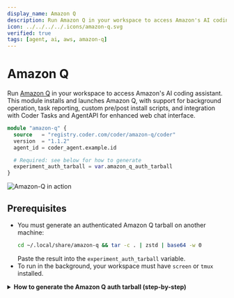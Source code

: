 ```yaml
---
display_name: Amazon Q
description: Run Amazon Q in your workspace to access Amazon's AI coding assistant.
icon: ../../../../.icons/amazon-q.svg
verified: true
tags: [agent, ai, aws, amazon-q]
---
```


# Amazon Q

Run [Amazon Q](https://aws.amazon.com/q/) in your workspace to access Amazon's AI coding assistant. This module installs and launches Amazon Q, with support for background operation, task reporting, custom pre/post install scripts, and integration with Coder Tasks and AgentAPI for enhanced web chat interface.

```tf
module "amazon-q" {
  source   = "registry.coder.com/coder/amazon-q/coder"
  version  = "1.1.2"
  agent_id = coder_agent.example.id

  # Required: see below for how to generate
  experiment_auth_tarball = var.amazon_q_auth_tarball
}
```

![Amazon-Q in action](../../.images/amazon-q.png)

## Prerequisites

- You must generate an authenticated Amazon Q tarball on another machine:
  ```sh
  cd ~/.local/share/amazon-q && tar -c . | zstd | base64 -w 0
  ```
  Paste the result into the `experiment_auth_tarball` variable.
- To run in the background, your workspace must have `screen` or `tmux` installed.

<details>
<summary><strong>How to generate the Amazon Q auth tarball (step-by-step)</strong></summary>

**1. Install and authenticate Amazon Q on your local machine:**

- Download and install Amazon Q from the [official site](https://aws.amazon.com/q/developer/).
- Run `q login` and complete the authentication process in your terminal.

**2. Locate your Amazon Q config directory:**

- The config is typically stored at `~/.local/share/amazon-q`.

**3. Generate the tarball:**

- Run the following command in your terminal:
  ```sh
  cd ~/.local/share/amazon-q
  tar -c . | zstd | base64 -w 0
  ```

**4. Copy the output:**

- The command will output a long string. Copy this entire string.

**5. Paste into your Terraform variable:**

- Assign the string to the `experiment_auth_tarball` variable in your Terraform configuration, for example:
  ```tf
  variable "amazon_q_auth_tarball" {
    type    = string
    default = "PASTE_LONG_STRING_HERE"
  }

## Examples

### Run in the background and report tasks (Experimental)

> This functionality is in early access as of Coder v2.21 and is still evolving.
> For now, we recommend testing it in a demo or staging environment,
> rather than deploying to production
>
> Learn more in [the Coder documentation](https://coder.com/docs/tutorials/ai-agents)
>
> Join our [Discord channel](https://discord.gg/coder) or
> [contact us](https://coder.com/contact) to get help or share feedback.

```tf
variable "amazon_q_auth_tarball" {
  type        = string
  description = "The base64-encoded Amazon Q authentication tarball"
  sensitive   = true
}

module "coder-login" {
  count    = data.coder_workspace.me.start_count
  source   = "registry.coder.com/coder/coder-login/coder"
  version  = "1.0.15"
  agent_id = coder_agent.example.id
}

data "coder_parameter" "ai_prompt" {
  type        = "string"
  name        = "AI Prompt"
  default     = ""
  description = "Write a prompt for Amazon Q"
  mutable     = true
}

# Set the prompt for Amazon Q via environment variables
resource "coder_agent" "main" {
  # ...
  env = {
    CODER_MCP_AMAZON_Q_TASK_PROMPT = data.coder_parameter.ai_prompt.value
    CODER_MCP_APP_STATUS_SLUG      = "amazon-q"
  }
}

module "amazon-q" {
  count              = data.coder_workspace.me.start_count
  source             = "registry.coder.com/coder/amazon-q/coder"
  version            = "1.1.2"
  agent_id           = coder_agent.example.id
  auth_tarball       = var.amazon_q_auth_tarball

  # Enable experimental features
  experiment_report_tasks = true
}
```

## Run standalone

Run Amazon Q as a standalone app in your workspace. This will install Amazon Q and run it without any task reporting to the Coder UI.

```tf
module "amazon-q" {
  source        = "registry.coder.com/coder/amazon-q/coder"
  version       = "1.1.2"
  agent_id      = coder_agent.example.id
  auth_tarball  = var.amazon_q_auth_tarball

  # Icon is not available in Coder v2.20 and below, so we'll use a custom icon URL
  icon = "https://raw.githubusercontent.com/coder/registry/main/.icons/amazon-q.svg"
}
```

## Troubleshooting

The module will create log files in the workspace's `~/.amazon-q-module` directory. If you run into any issues, look at them for more information. Q runs in the foreground.
- For more details, see the [main.tf](./main.tf) source.

## Using with Coder Tasks Template

To use Amazon Q with the Coder Tasks template:

1. First, deploy the [Tasks on Docker](https://registry.coder.com/templates/coder-labs/tasks-docker) template
2. Replace the Claude Code module with the Amazon Q module in the template
3. Add your Amazon Q authentication tarball as a parameter.

Example configuration in the Tasks template:

```tf
variable "amazon_q_auth_tarball" {
  type        = string
  description = "The base64-encoded Amazon Q authentication tarball"
  sensitive   = true
}

module "amazon-q" {
  count               = data.coder_workspace.me.start_count
  source              = "registry.coder.com/coder/amazon-q/coder"
  version             = "1.1.2"
  agent_id            = coder_agent.main.id
  auth_tarball        = var.amazon_q_auth_tarball
  folder              = "/home/coder/projects"
  install_amazon_q    = true
  amazon_q_version    = "latest"
  order               = 999

  experiment_post_install_script = data.coder_parameter.setup_script.value

  # This enables Coder Tasks
  experiment_report_tasks = true
}
```

## Tasks Integration

When using AgentAPI (enabled by default), Amazon Q will automatically report task progress to the Coder Tasks UI. This provides real-time visibility into what Amazon Q is working on and its current status.
## AgentAPI Web Interface

When AgentAPI is enabled, a web interface is provided for interacting with Amazon Q through a chat interface. This interface supports all the features of the command-line version while providing a more user-friendly experience.
